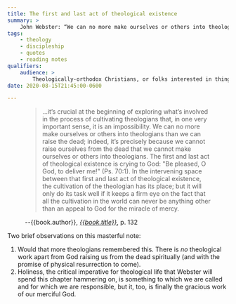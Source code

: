```yaml
---
title: The first and last act of theological existence
summary: >
    John Webster: “We can no more make ourselves or others into theologians than we can raise the dead…”
tags:
    - theology
    - discipleship
    - quotes
    - reading notes
qualifiers:
    audience: >
        Theologically-orthodox Christians, or folks interested in things that theologically-orthodox Christians think.
date: 2020-08-15T21:45:00-0600

---
```


<figure class="quotation">

> …it’s crucial at the beginning of exploring what’s involved in the process of cultivating theologians that, in one very important sense, it is an impossibility. We can no more make ourselves or others into theologians than we can raise the dead; indeed, it’s precisely because we cannot raise ourselves from the dead that we cannot make ourselves or others into theologians. The first and last act of theological existence is crying to God: "Be pleased, O God, to deliver me!" (Ps. 70:1). In the intervening space between that first and last act of theological existence, the cultivation of the theologian has its place; but it will only do its task well if it keeps a firm eye on the fact that all the cultivation in the world can never be anything other than an appeal to God for the miracle of mercy.

<figcaption>--{{book.author}}, <a href="{{book.link}}"><cite>{{book.title}}</cite></a>, p. 132</figcaption>

</figure>

Two brief observations on this masterful note:

1. Would that more theologians remembered this. There is *no* theological work apart from God raising us from the dead spiritually (and with the promise of physical resurrection to come).
2. Holiness, the critical imperative for theological life that Webster will spend this chapter hammering on, is something to which we are called and for which we are responsible, but it, too, is finally the gracious work of our merciful God.
